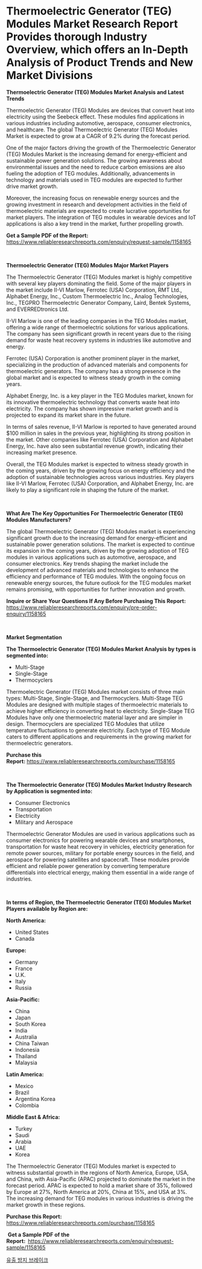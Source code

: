 <p><h1>Thermoelectric Generator (TEG) Modules Market Research Report Provides thorough Industry Overview, which offers an In-Depth Analysis of Product Trends and New Market Divisions</h1></p><p><strong>Thermoelectric Generator (TEG) Modules Market Analysis and Latest Trends</strong></p>
<p><p>Thermoelectric Generator (TEG) Modules are devices that convert heat into electricity using the Seebeck effect. These modules find applications in various industries including automotive, aerospace, consumer electronics, and healthcare. The global Thermoelectric Generator (TEG) Modules Market is expected to grow at a CAGR of 9.2% during the forecast period.</p><p>One of the major factors driving the growth of the Thermoelectric Generator (TEG) Modules Market is the increasing demand for energy-efficient and sustainable power generation solutions. The growing awareness about environmental issues and the need to reduce carbon emissions are also fueling the adoption of TEG modules. Additionally, advancements in technology and materials used in TEG modules are expected to further drive market growth.</p><p>Moreover, the increasing focus on renewable energy sources and the growing investment in research and development activities in the field of thermoelectric materials are expected to create lucrative opportunities for market players. The integration of TEG modules in wearable devices and IoT applications is also a key trend in the market, further propelling growth.</p></p>
<p><strong>Get a Sample PDF of the Report:&nbsp;</strong> <a href="https://www.reliableresearchreports.com/enquiry/request-sample/1158165">https://www.reliableresearchreports.com/enquiry/request-sample/1158165</a></p>
<p>&nbsp;</p>
<p><strong>Thermoelectric Generator (TEG) Modules Major Market Players</strong></p>
<p><p>The Thermoelectric Generator (TEG) Modules market is highly competitive with several key players dominating the field. Some of the major players in the market include II-VI Marlow, Ferrotec (USA) Corporation, RMT Ltd., Alphabet Energy, Inc., Custom Thermoelectric Inc., Analog Technologies, Inc., TEGPRO Thermoelectric Generator Company, Laird, Bentek Systems, and EVERREDtronics Ltd.</p><p>II-VI Marlow is one of the leading companies in the TEG Modules market, offering a wide range of thermoelectric solutions for various applications. The company has seen significant growth in recent years due to the rising demand for waste heat recovery systems in industries like automotive and energy.</p><p>Ferrotec (USA) Corporation is another prominent player in the market, specializing in the production of advanced materials and components for thermoelectric generators. The company has a strong presence in the global market and is expected to witness steady growth in the coming years.</p><p>Alphabet Energy, Inc. is a key player in the TEG Modules market, known for its innovative thermoelectric technology that converts waste heat into electricity. The company has shown impressive market growth and is projected to expand its market share in the future.</p><p>In terms of sales revenue, II-VI Marlow is reported to have generated around $100 million in sales in the previous year, highlighting its strong position in the market. Other companies like Ferrotec (USA) Corporation and Alphabet Energy, Inc. have also seen substantial revenue growth, indicating their increasing market presence.</p><p>Overall, the TEG Modules market is expected to witness steady growth in the coming years, driven by the growing focus on energy efficiency and the adoption of sustainable technologies across various industries. Key players like II-VI Marlow, Ferrotec (USA) Corporation, and Alphabet Energy, Inc. are likely to play a significant role in shaping the future of the market.</p></p>
<p>&nbsp;</p>
<p><strong>What Are The Key Opportunities For Thermoelectric Generator (TEG) Modules Manufacturers?</strong></p>
<p><p>The global Thermoelectric Generator (TEG) Modules market is experiencing significant growth due to the increasing demand for energy-efficient and sustainable power generation solutions. The market is expected to continue its expansion in the coming years, driven by the growing adoption of TEG modules in various applications such as automotive, aerospace, and consumer electronics. Key trends shaping the market include the development of advanced materials and technologies to enhance the efficiency and performance of TEG modules. With the ongoing focus on renewable energy sources, the future outlook for the TEG modules market remains promising, with opportunities for further innovation and growth.</p></p>
<p><strong>Inquire or Share Your Questions If Any Before Purchasing This Report:</strong> <a href="https://www.reliableresearchreports.com/enquiry/pre-order-enquiry/1158165">https://www.reliableresearchreports.com/enquiry/pre-order-enquiry/1158165</a></p>
<p>&nbsp;</p>
<p><strong>Market Segmentation</strong></p>
<p><strong>The Thermoelectric Generator (TEG) Modules Market Analysis by types is segmented into:</strong></p>
<p><ul><li>Multi-Stage</li><li>Single-Stage</li><li>Thermocyclers</li></ul></p>
<p><p>Thermoelectric Generator (TEG) Modules market consists of three main types: Multi-Stage, Single-Stage, and Thermocyclers. Multi-Stage TEG Modules are designed with multiple stages of thermoelectric materials to achieve higher efficiency in converting heat to electricity. Single-Stage TEG Modules have only one thermoelectric material layer and are simpler in design. Thermocyclers are specialized TEG Modules that utilize temperature fluctuations to generate electricity. Each type of TEG Module caters to different applications and requirements in the growing market for thermoelectric generators.</p></p>
<p><strong>Purchase this Report:&nbsp;</strong><a href="https://www.reliableresearchreports.com/purchase/1158165">https://www.reliableresearchreports.com/purchase/1158165</a></p>
<p>&nbsp;</p>
<p><strong>The Thermoelectric Generator (TEG) Modules Market Industry Research by Application is segmented into:</strong></p>
<p><ul><li>Consumer Electronics</li><li>Transportation</li><li>Electricity</li><li>Military and Aerospace</li></ul></p>
<p><p>Thermoelectric Generator Modules are used in various applications such as consumer electronics for powering wearable devices and smartphones, transportation for waste heat recovery in vehicles, electricity generation for remote power sources, military for portable energy sources in the field, and aerospace for powering satellites and spacecraft. These modules provide efficient and reliable power generation by converting temperature differentials into electrical energy, making them essential in a wide range of industries.</p></p>
<p>&nbsp;</p>
<p><strong>In terms of Region, the Thermoelectric Generator (TEG) Modules Market Players available by Region are:</strong></p>
<p>
    <p> <strong> North America: </strong>
        <ul>
            <li>United States</li>
            <li>Canada</li>
        </ul>
        </p> 
    <p> <strong> Europe: </strong>
        <ul>
            <li>Germany</li>
            <li>France</li>
            <li>U.K.</li>
            <li>Italy</li>
            <li>Russia</li>
        </ul>
        </p> 
    <p> <strong> Asia-Pacific: </strong>
        <ul>
            <li>China</li>
            <li>Japan</li>
            <li>South Korea</li>
            <li>India</li>
            <li>Australia</li>
            <li>China Taiwan</li>
            <li>Indonesia</li>
            <li>Thailand</li>
            <li>Malaysia</li>
        </ul>
        </p> 
    <p> <strong> Latin America: </strong>
        <ul>
            <li>Mexico</li>
            <li>Brazil</li>
            <li>Argentina Korea</li>
            <li>Colombia</li>
        </ul>
        </p> 
    <p> <strong> Middle East & Africa: </strong>
        <ul>
            <li>Turkey</li>
            <li>Saudi</li>
            <li>Arabia</li>
            <li>UAE</li>
            <li>Korea</li>
        </ul>
    </p>
    </p>
<p><p>The Thermoelectric Generator (TEG) Modules market is expected to witness substantial growth in the regions of North America, Europe, USA, and China, with Asia-Pacific (APAC) projected to dominate the market in the forecast period. APAC is expected to hold a market share of 35%, followed by Europe at 27%, North America at 20%, China at 15%, and USA at 3%. The increasing demand for TEG modules in various industries is driving the market growth in these regions.</p></p>
<p><strong>Purchase this Report: </strong><a href="https://www.reliableresearchreports.com/purchase/1158165">https://www.reliableresearchreports.com/purchase/1158165</a></p>
<p>&nbsp;<strong>Get a Sample PDF of the Report:&nbsp;&nbsp;</strong><a href="https://www.reliableresearchreports.com/enquiry/request-sample/1158165">https://www.reliableresearchreports.com/enquiry/request-sample/1158165</a></p>
<p><strong></strong></p>
<p><p><a href="https://github.com/lzuwsfreyoq70/Market-Research-Report-List-1/blob/main/972576311733.md">유출 방지 브레이크</a></p></p>
